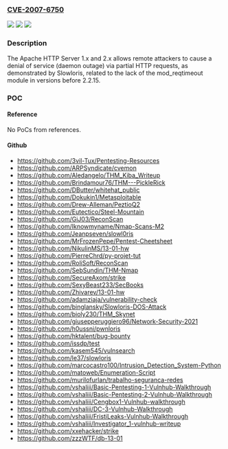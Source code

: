 ### [CVE-2007-6750](https://cve.mitre.org/cgi-bin/cvename.cgi?name=CVE-2007-6750)
![](https://img.shields.io/static/v1?label=Product&message=n%2Fa&color=blue)
![](https://img.shields.io/static/v1?label=Version&message=n%2Fa&color=blue)
![](https://img.shields.io/static/v1?label=Vulnerability&message=n%2Fa&color=brighgreen)

### Description

The Apache HTTP Server 1.x and 2.x allows remote attackers to cause a denial of service (daemon outage) via partial HTTP requests, as demonstrated by Slowloris, related to the lack of the mod_reqtimeout module in versions before 2.2.15.

### POC

#### Reference
No PoCs from references.

#### Github
- https://github.com/3vil-Tux/Pentesting-Resources
- https://github.com/ARPSyndicate/cvemon
- https://github.com/Aledangelo/THM_Kiba_Writeup
- https://github.com/Brindamour76/THM---PickleRick
- https://github.com/DButter/whitehat_public
- https://github.com/Dokukin1/Metasploitable
- https://github.com/Drew-Alleman/PeztioQ2
- https://github.com/Eutectico/Steel-Mountain
- https://github.com/GiJ03/ReconScan
- https://github.com/Iknowmyname/Nmap-Scans-M2
- https://github.com/Jeanpseven/slowl0ris
- https://github.com/MrFrozenPepe/Pentest-Cheetsheet
- https://github.com/NikulinMS/13-01-hw
- https://github.com/PierreChrd/py-projet-tut
- https://github.com/RoliSoft/ReconScan
- https://github.com/SebSundin/THM-Nmap
- https://github.com/SecureAxom/strike
- https://github.com/SexyBeast233/SecBooks
- https://github.com/Zhivarev/13-01-hw
- https://github.com/adamziaja/vulnerability-check
- https://github.com/binglansky/Slowloris-DOS-Attack
- https://github.com/bioly230/THM_Skynet
- https://github.com/giusepperuggiero96/Network-Security-2021
- https://github.com/h0ussni/pwnloris
- https://github.com/hktalent/bug-bounty
- https://github.com/issdp/test
- https://github.com/kasem545/vulnsearch
- https://github.com/le37/slowloris
- https://github.com/marcocastro100/Intrusion_Detection_System-Python
- https://github.com/matoweb/Enumeration-Script
- https://github.com/murilofurlan/trabalho-seguranca-redes
- https://github.com/vshaliii/Basic-Pentesting-1-Vulnhub-Walkthrough
- https://github.com/vshaliii/Basic-Pentesting-2-Vulnhub-Walkthrough
- https://github.com/vshaliii/Cengbox1-Vulnhub-walkthrough
- https://github.com/vshaliii/DC-3-Vulnhub-Walkthrough
- https://github.com/vshaliii/FristiLeaks-Vulnhub-Walkthrough
- https://github.com/vshaliii/Investigator_1-vulnhub-writeup
- https://github.com/xxehacker/strike
- https://github.com/zzzWTF/db-13-01

